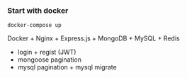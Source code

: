 ### Start with docker

`docker-compose up`



Docker + Nginx + Express.js + MongoDB + MySQL + Redis

- login + regist (JWT)
- mongoose pagination
- mysql pagination + mysql migrate
